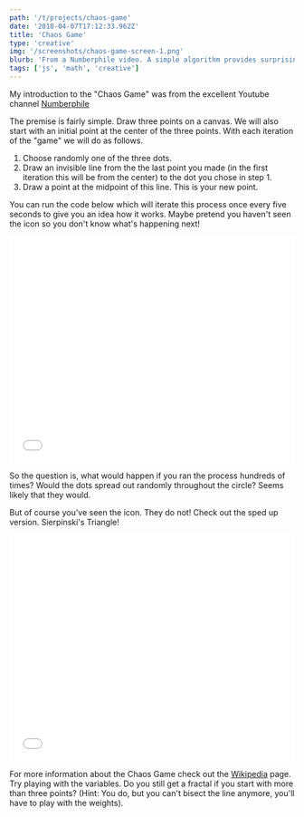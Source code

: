 ```yaml
---
path: '/t/projects/chaos-game'
date: '2018-04-07T17:12:33.962Z'
title: 'Chaos Game'
type: 'creative'
img: '/screenshots/chaos-game-screen-1.png'
blurb: 'From a Numberphile video. A simple algorithm provides surprising fractal results.'
tags: ['js', 'math', 'creative']
---
```


My introduction to the "Chaos Game" was from the excellent Youtube channel [Numberphile](https://www.youtube.com/watch?v=kbKtFN71Lfs)

The premise is fairly simple. Draw three points on a canvas. We will also start with an initial point at the center of the three points. With each iteration of the "game" we will do as follows.

1.  Choose randomly one of the three dots.
2.  Draw an invisible line from the the last point you made (in the first iteration this will be from the center) to the dot you chose in step 1.
3.  Draw a point at the midpoint of this line. This is your new point.

You can run the code below which will iterate this process once every five seconds to give you an idea how it works. Maybe pretend you haven't seen the icon so you don't know what's happening next!

<iframe height='400' scrolling='no' title='Chaos Game Slow' src='//codepen.io/danab/embed/preview/JpvZEe/?height=516&theme-id=dark&default-tab=result&embed-version=2' frameborder='no' allowtransparency='true' allowfullscreen='true' style='width: 100%;'>See the Pen <a href='https://codepen.io/danab/pen/JpvZEe/'>Chaos Game Slow</a> by Dana (<a href='https://codepen.io/danab'>@danab</a>) on <a href='https://codepen.io'>CodePen</a>.

</iframe>

So the question is, what would happen if you ran the process hundreds of times? Would the dots spread out randomly throughout the circle? Seems likely that they would.

But of course you've seen the icon. They do not! Check out the sped up version. Sierpinski's Triangle!

<iframe height='400' scrolling='no' title='Chaos Game Fast' src='//codepen.io/danab/embed/preview/Ldgzjq/?height=265&theme-id=dark&default-tab=result&embed-version=2' frameborder='no' allowtransparency='true' allowfullscreen='true' style='width: 100%;'>See the Pen <a href='https://codepen.io/danab/pen/Ldgzjq/'>Chaos Game Fast</a> by Dana (<a href='https://codepen.io/danab'>@danab</a>) on <a href='https://codepen.io'>CodePen</a>.
</iframe>

For more information about the Chaos Game check out the [Wikipedia](https://en.wikipedia.org/wiki/Chaos_game) page. Try playing with the variables. Do you still get a fractal if you start with more than three points? (Hint: You do, but you can't bisect the line anymore, you'll have to play with the weights).
